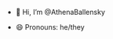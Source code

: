 - 👋 Hi, I’m @AthenaBallensky
<!--- - 👀 I’m interested in ...
- 🌱 I’m currently learning ...
- 💞️ I’m looking to collaborate on ... --->
<!--- - 📫 How to reach me ... --->
- 😄 Pronouns: he/they
<!--- - ⚡ Fun fact: ... --->

<!---
AthenaBallensky/AthenaBallensky is a ✨ special ✨ repository because its `README.md` (this file) appears on your GitHub profile.
You can click the Preview link to take a look at your changes.
--->
